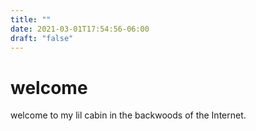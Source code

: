 ```yaml
---
title: ""
date: 2021-03-01T17:54:56-06:00
draft: "false"
---
```


# welcome

welcome to my lil cabin in the backwoods of the Internet.
